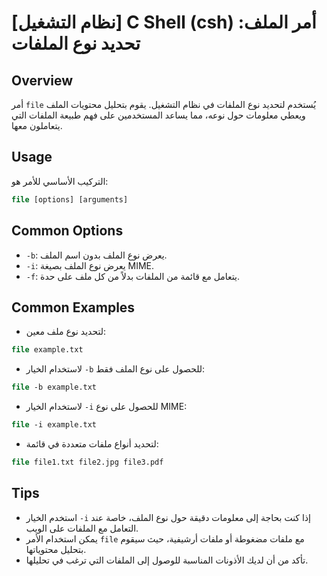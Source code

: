 # [نظام التشغيل] C Shell (csh) أمر الملف: تحديد نوع الملفات

## Overview
أمر `file` يُستخدم لتحديد نوع الملفات في نظام التشغيل. يقوم بتحليل محتويات الملف ويعطي معلومات حول نوعه، مما يساعد المستخدمين على فهم طبيعة الملفات التي يتعاملون معها.

## Usage
التركيب الأساسي للأمر هو:

```csh
file [options] [arguments]
```

## Common Options
- `-b`: يعرض نوع الملف بدون اسم الملف.
- `-i`: يعرض نوع الملف بصيغة MIME.
- `-f`: يتعامل مع قائمة من الملفات بدلاً من كل ملف على حدة.

## Common Examples
- لتحديد نوع ملف معين:
```csh
file example.txt
```

- لاستخدام الخيار `-b` للحصول على نوع الملف فقط:
```csh
file -b example.txt
```

- لاستخدام الخيار `-i` للحصول على نوع MIME:
```csh
file -i example.txt
```

- لتحديد أنواع ملفات متعددة في قائمة:
```csh
file file1.txt file2.jpg file3.pdf
```

## Tips
- استخدم الخيار `-i` إذا كنت بحاجة إلى معلومات دقيقة حول نوع الملف، خاصة عند التعامل مع الملفات على الويب.
- يمكن استخدام الأمر `file` مع ملفات مضغوطة أو ملفات أرشيفية، حيث سيقوم بتحليل محتوياتها.
- تأكد من أن لديك الأذونات المناسبة للوصول إلى الملفات التي ترغب في تحليلها.